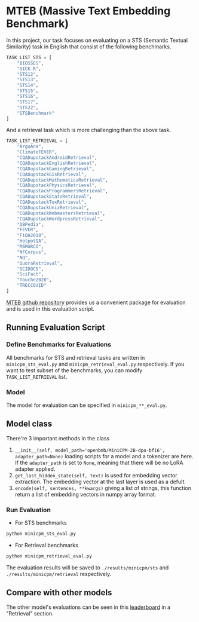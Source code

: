 # MTEB (Massive Text Embedding Benchmark)

In this project, our task focuses on evaluating on a STS (Semantic Textual Similarity) task in English that consist of the following benchmarks.

```python
TASK_LIST_STS = [
    "BIOSSES",
    "SICK-R",
    "STS12",
    "STS13",
    "STS14",
    "STS15",
    "STS16",
    "STS17",
    "STS22",
    "STSBenchmark"
]
```

And a retrieval task which is more challenging than the above task.

```python
TASK_LIST_RETRIEVAL = [
    "ArguAna",
    "ClimateFEVER",
    "CQADupstackAndroidRetrieval",
    "CQADupstackEnglishRetrieval",
    "CQADupstackGamingRetrieval",
    "CQADupstackGisRetrieval",
    "CQADupstackMathematicaRetrieval",
    "CQADupstackPhysicsRetrieval",
    "CQADupstackProgrammersRetrieval",
    "CQADupstackStatsRetrieval",
    "CQADupstackTexRetrieval",
    "CQADupstackUnixRetrieval",
    "CQADupstackWebmastersRetrieval",
    "CQADupstackWordpressRetrieval",
    "DBPedia",
    "FEVER",
    "FiQA2018",
    "HotpotQA",
    "MSMARCO",
    "NFCorpus",
    "NQ",
    "QuoraRetrieval",
    "SCIDOCS",
    "SciFact",
    "Touche2020",
    "TRECCOVID"
]
```

[MTEB github repository](https://github.com/embeddings-benchmark/mteb) provides us a convenient package for evaluation and is used in this evaluation script.

## Running Evaluation Script

### Define Benchmarks for Evaluations

All benchmarks for STS and retrieval tasks are written in `minicpm_sts_eval.py` and `minicpm_retrieval_eval.py` respectively. If you want to test subset of the benchmarks, you can modify `TASK_LIST_RETRIEVAL` list.

### Model

The model for evaluation can be specified in `minicpm_**_eval.py`. 

## Model class

There're 3 important methods in the class

1. `__init__(self, model_path='openbmb/MiniCPM-2B-dpo-bf16', adapter_path=None)` loading scripts for a model and a tokenizer are here. If the `adapter_path` is set to `None`, meaning that there will be no LoRA adapter applied.
2. `get_last_hidden_state(self, text)` is used for embedding vector extraction. The embedding vector at the last layer is used as a defult.
3. `encode(self, sentences, **kwargs)` giving a list of strings, this function return a list of embedding vectors in numpy array format.

### Run Evaluation

- For STS benchmarks

```bash
python minicpm_sts_eval.py
```

- For Retrieval benchmarks

```bash
python minicpm_retrieval_eval.py
```

The evaluation results will be saved to `./results/minicpm/sts` and `./results/minicpm/retrieval` respectively.

## Compare with other models

The other model's evaluations can be seen in this [leaderboard](https://huggingface.co/spaces/mteb/leaderboard) in a "Retrieval" section.


